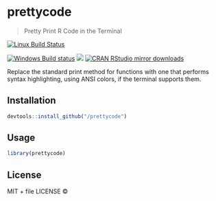 
# prettycode

> Pretty Print R Code in the Terminal

[![Linux Build Status](https://travis-ci.org//prettycode.svg?branch=master)](https://travis-ci.org//prettycode)

[![Windows Build status](https://ci.appveyor.com/api/projects/status/github//prettycode?svg=true)](https://ci.appveyor.com/project//prettycode)
[![](http://www.r-pkg.org/badges/version/prettycode)](http://www.r-pkg.org/pkg/prettycode)
[![CRAN RStudio mirror downloads](http://cranlogs.r-pkg.org/badges/prettycode)](http://www.r-pkg.org/pkg/prettycode)


Replace the standard print method for functions with one that performs
  syntax highlighting, using ANSI colors, if the terminal supports them.

## Installation

```r
devtools::install_github("/prettycode")
```

## Usage

```r
library(prettycode)
```

## License

MIT + file LICENSE © 

